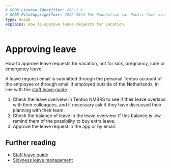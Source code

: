 ```yaml
---
# SPDX-License-Identifier: CC0-1.0
# SPDX-FileCopyrightText: 2022-2024 The Foundation for Public Code <info@publiccode.net>
type: Guide
explains: How to approve leave requests for vacation
---
```


# Approving leave

How to approve leave requests for vacation, not for sick, pregnancy, care or emergency leave.

A leave request email is submitted through the personal Tentoo account of the employee or through email if employed outside of the Netherlands, in line with the [staff leave guide](../staff-information/leave.md).

1. Check the leave overview in Tentoo NMBRS to see if their leave overlaps with their colleagues, and if necessary ask if they have discussed their planning with their team.
2. Check the balance of leave in the leave overview. If this balance is low, remind them of the possibility to buy extra leave.
3. Approve the leave request in the app or by email.

## Further reading

* [Staff leave guide](../staff-information/leave.md)
* [Sickness leave management](/sick-leave.md)
